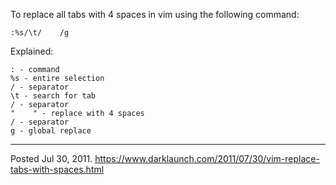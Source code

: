 To replace all tabs with 4 spaces in vim using the following command:

```
:%s/\t/    /g
```

Explained:

```
: - command
%s - entire selection
/ - separator
\t - search for tab
/ - separator
"    " - replace with 4 spaces
/ - separator
g - global replace
```

---


Posted Jul 30, 2011.
https://www.darklaunch.com/2011/07/30/vim-replace-tabs-with-spaces.html